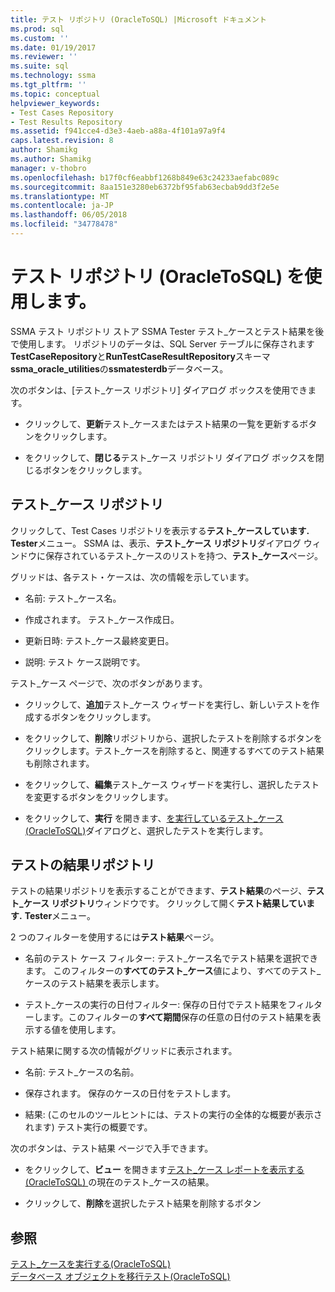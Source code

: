 ```yaml
---
title: テスト リポジトリ (OracleToSQL) |Microsoft ドキュメント
ms.prod: sql
ms.custom: ''
ms.date: 01/19/2017
ms.reviewer: ''
ms.suite: sql
ms.technology: ssma
ms.tgt_pltfrm: ''
ms.topic: conceptual
helpviewer_keywords:
- Test Cases Repository
- Test Results Repository
ms.assetid: f941cce4-d3e3-4aeb-a88a-4f101a97a9f4
caps.latest.revision: 8
author: Shamikg
ms.author: Shamikg
manager: v-thobro
ms.openlocfilehash: b17f0cf6eabbf1268b849e63c24233aefabc089c
ms.sourcegitcommit: 8aa151e3280eb6372bf95fab63ecbab9dd3f2e5e
ms.translationtype: MT
ms.contentlocale: ja-JP
ms.lasthandoff: 06/05/2018
ms.locfileid: "34778478"
---
```

# <a name="using-test-repositories-oracletosql"></a>テスト リポジトリ (OracleToSQL) を使用します。
SSMA テスト リポジトリ ストア SSMA Tester テスト_ケースとテスト結果を後で使用します。 リポジトリのデータは、SQL Server テーブルに保存されます**TestCaseRepository**と**RunTestCaseResultRepository**スキーマ**ssma_oracle_utilities**の**ssmatesterdb**データベース。  
  
次のボタンは、[テスト_ケース リポジトリ] ダイアログ ボックスを使用できます。  
  
-   クリックして、**更新**テスト_ケースまたはテスト結果の一覧を更新するボタンをクリックします。  
  
-   をクリックして、**閉じる**テスト_ケース リポジトリ ダイアログ ボックスを閉じるボタンをクリックします。  
  
## <a name="test-cases-repository"></a>テスト_ケース リポジトリ  
クリックして、Test Cases リポジトリを表示する**テスト_ケースしています.** **Tester**メニュー。 SSMA は、表示、**テスト_ケース リポジトリ**ダイアログ ウィンドウに保存されているテスト_ケースのリストを持つ、**テスト_ケース**ページ。  
  
グリッドは、各テスト・ケースは、次の情報を示しています。  
  
-   名前: テスト_ケース名。  
  
-   作成されます。 テスト_ケース作成日。  
  
-   更新日時: テスト_ケース最終変更日。  
  
-   説明: テスト ケース説明です。  
  
テスト_ケース ページで、次のボタンがあります。  
  
-   クリックして、**追加**テスト_ケース ウィザードを実行し、新しいテストを作成するボタンをクリックします。  
  
-   をクリックして、**削除**リポジトリから、選択したテストを削除するボタンをクリックします。テスト_ケースを削除すると、関連するすべてのテスト結果も削除されます。  
  
-   をクリックして、**編集**テスト_ケース ウィザードを実行し、選択したテストを変更するボタンをクリックします。  
  
-   をクリックして、**実行** を開きます、[を実行しているテスト_ケース (OracleToSQL)](http://msdn.microsoft.com/en-us/fc208cdb-7373-4f6b-8f6c-cdff9d3dcd02)ダイアログと、選択したテストを実行します。  
  
## <a name="test-results-repository"></a>テストの結果リポジトリ  
テストの結果リポジトリを表示することができます、**テスト結果**のページ、**テスト_ケース リポジトリ**ウィンドウです。 クリックして開く**テスト結果しています.** **Tester**メニュー。  
  
2 つのフィルターを使用するには**テスト結果**ページ。  
  
-   名前のテスト ケース フィルター: テスト_ケース名でテスト結果を選択できます。 このフィルターの**すべてのテスト_ケース**値により、すべてのテスト_ケースのテスト結果を表示します。  
  
-   テスト_ケースの実行の日付フィルター: 保存の日付でテスト結果をフィルターします。このフィルターの**すべて期間**保存の任意の日付のテスト結果を表示する値を使用します。  
  
テスト結果に関する次の情報がグリッドに表示されます。  
  
-   名前: テスト_ケースの名前。  
  
-   保存されます。 保存のケースの日付をテストします。  
  
-   結果: (このセルのツールヒントには、テストの実行の全体的な概要が表示されます) テスト実行の概要です。  
  
次のボタンは、テスト結果 ページで入手できます。  
  
-   をクリックして、**ビュー**  を開きます[テスト_ケース レポートを表示する&#40;OracleToSQL&#41; ](../../ssma/oracle/viewing-test-case-reports-oracletosql.md)の現在のテスト_ケースの結果。  
  
-   クリックして、**削除**を選択したテスト結果を削除するボタン  
  
## <a name="see-also"></a>参照  
[テスト_ケースを実行する&#40;OracleToSQL&#41;](../../ssma/oracle/running-test-cases-oracletosql.md)  
[データベース オブジェクトを移行テスト&#40;OracleToSQL&#41;](../../ssma/oracle/testing-migrated-database-objects-oracletosql.md)  
  
